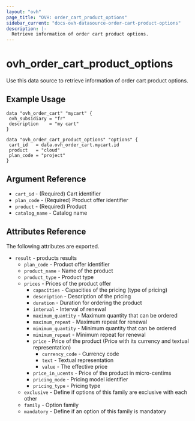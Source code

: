 ```yaml
---
layout: "ovh"
page_title: "OVH: order_cart_product_options"
sidebar_current: "docs-ovh-datasource-order-cart-product-options"
description: |-
  Retrieve information of order cart product options.
---
```


# ovh_order_cart_product_options

Use this data source to retrieve information of order cart product options.

## Example Usage

```hcl
data "ovh_order_cart" "mycart" {
 ovh_subsidiary = "fr"
 description    = "my cart"
}

data "ovh_order_cart_product_options" "options" {
 cart_id   = data.ovh_order_cart.mycart.id
 product   = "cloud"
 plan_code = "project"
}
```

## Argument Reference

* `cart_id` - (Required) Cart identifier
* `plan_code` - (Required) Product offer identifier
* `product` - (Required) Product
* `catalog_name` - Catalog name

## Attributes Reference

The following attributes are exported.

* `result` - products results
  * `plan_code` - Product offer identifier
  * `product_name` - Name of the product
  * `product_type` - Product type
  * `prices` - Prices of the product offer
    * `capacities` - Capacities of the pricing (type of pricing)
    * `description` - Description of the pricing
    * `duration` - Duration for ordering the product
    * `interval` - Interval of renewal
    * `maximum_quantity` - Maximum quantity that can be ordered
    * `maximum_repeat` - Maximum repeat for renewal
    * `minimum_quantity` - Minimum quantity that can be ordered
    * `minimum_repeat` - Minimum repeat for renewal
    * `price` - Price of the product (Price with its currency and textual representation)
      * `currency_code` - Currency code
      * `text` - Textual representation
      * `value` - The effective price
    * `price_in_ucents` - Price of the product in micro-centims
    * `pricing_mode` - Pricing model identifier
    * `pricing_type` - Pricing type
  * `exclusive` - Define if options of this family are exclusive with each other
  * `family` - Option family
  * `mandatory` - Define if an option of this family is mandatory

